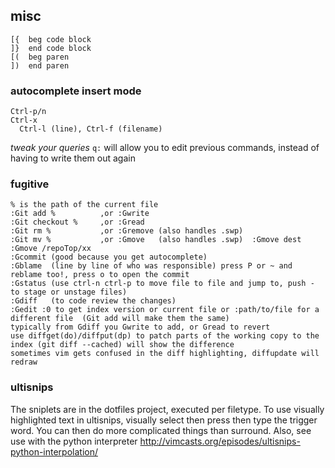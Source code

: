 ## misc

```text
[{  beg code block
]}  end code block
[(  beg paren
])  end paren
```


### autocomplete insert mode

```text
Ctrl-p/n
Ctrl-x 
  Ctrl-l (line), Ctrl-f (filename)
```

*tweak your queries*
`q:` will allow you to edit previous commands, instead of having to write them out again


### fugitive

```text
% is the path of the current file 
:Git add %         	,or :Gwrite
:Git checkout %		,or :Gread
:Git rm %			,or :Gremove (also handles .swp)
:Git mv %			,or :Gmove   (also handles .swp)  :Gmove dest     :Gmove /repoTop/xx
:Gcommit (good because you get autocomplete)
:Gblame  (line by line of who was responsible) press P or ~ and reblame too!, press o to open the commit
:Gstatus (use ctrl-n ctrl-p to move file to file and jump to, push - to stage or unstage files)
:Gdiff   (to code review the changes)
:Gedit :0 to get index version or current file or :path/to/file for a different file  (Git add will make them the same)
typically from Gdiff you Gwrite to add, or Gread to revert
use diffget(do)/diffput(dp) to patch parts of the working copy to the index (git diff --cached) will show the difference
sometimes vim gets confused in the diff highlighting, diffupdate will redraw
```
							
### ultisnips

The sniplets are in the dotfiles project, executed per filetype.
To use visually highlighted text in ultisnips, visually select then press <TAB> then type the trigger word.
You can then do more complicated things than surround.
Also, see use with the python interpreter http://vimcasts.org/episodes/ultisnips-python-interpolation/


